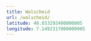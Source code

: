 ```yaml
---
title: Walscheid
url: /walscheid/
latitude: 48.653292400000005
longitude: 7.1492317000000005
---
```

